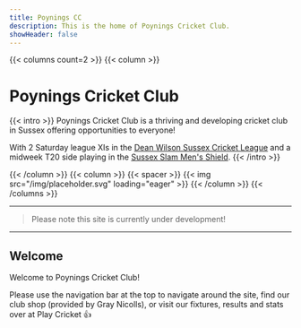 ```yaml
---
title: Poynings CC
description: This is the home of Poynings Cricket Club.
showHeader: false
---
```


{{< columns count=2 >}}
{{< column >}}
# Poynings Cricket Club

{{< intro >}}
Poynings Cricket Club is a thriving and developing cricket club in Sussex offering opportunities to everyone!

With 2 Saturday league XIs in the [Dean Wilson Sussex Cricket League](https://sussexcricketleague.play-cricket.com/home) and a midweek T20 side playing in the [Sussex Slam Men's Shield](https://www.slamcricket.co.uk/sussex-men.html).
{{< /intro >}}

{{< /column >}}
{{< column >}}
{{< spacer >}}
{{< img src="/img/placeholder.svg" loading="eager" >}}
{{< /column >}}
{{< /columns >}}

---

> Please note this site is currently under development!

---

## Welcome
Welcome to Poynings Cricket Club!

Please use the navigation bar at the top to navigate around the site, find our club shop (provided by Gray Nicolls), or visit our fixtures, results and stats over at Play Cricket 👍
